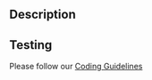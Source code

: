<!-- Empty or bad Descriptions are not welcome, Don't waste my time -->

## Description

## Testing

Please follow our [Coding Guidelines](https://github.com/Pumpkin-MC/Pumpkin/blob/master/CONTRIBUTING.md#coding-guidelines)
